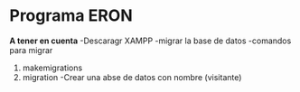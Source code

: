 # Programa ERON

**A tener en cuenta**
-Descaragr XAMPP
-migrar la base de datos
-comandos para migrar 
1. makemigrations
2. migration
-Crear una abse de datos con nombre (visitante)

